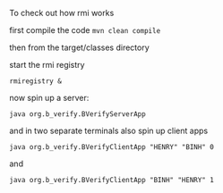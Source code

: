 To check out how rmi works 

first compile the code `mvn clean compile`

then from the target/classes directory 

start the rmi registry 

`rmiregistry &`

now spin up a server:

`java org.b_verify.BVerifyServerApp`

and in two separate terminals also spin up client apps

`java org.b_verify.BVerifyClientApp "HENRY" "BINH" 0`

and 

`java org.b_verify.BVerifyClientApp "BINH" "HENRY" 1`



